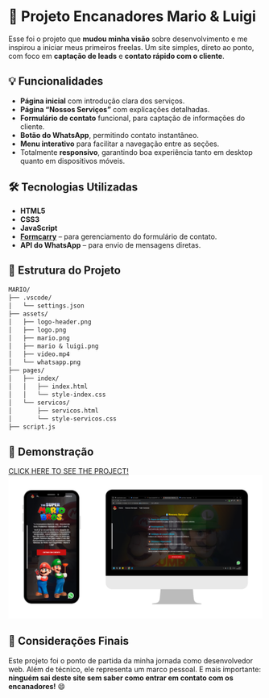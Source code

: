 # 🚿 Projeto Encanadores Mario & Luigi

Esse foi o projeto que **mudou minha visão** sobre desenvolvimento e me inspirou a iniciar meus primeiros freelas. Um site simples, direto ao ponto, com foco em **captação de leads** e **contato rápido com o cliente**.

## 💡 Funcionalidades

- **Página inicial** com introdução clara dos serviços.
- **Página “Nossos Serviços”** com explicações detalhadas.
- **Formulário de contato** funcional, para captação de informações do cliente.
- **Botão do WhatsApp**, permitindo contato instantâneo.
- **Menu interativo** para facilitar a navegação entre as seções.
- Totalmente **responsivo**, garantindo boa experiência tanto em desktop quanto em dispositivos móveis.

## 🛠️ Tecnologias Utilizadas

- **HTML5**
- **CSS3**
- **JavaScript**
- [**Formcarry**](https://formcarry.com/) – para gerenciamento do formulário de contato.
- **API do WhatsApp** – para envio de mensagens diretas.

## 📁 Estrutura do Projeto

```plaintext
MARIO/
├── .vscode/
│   └── settings.json
├── assets/
│   ├── logo-header.png
│   ├── logo.png
│   ├── mario.png
│   ├── mario & luigi.png
│   ├── video.mp4
│   └── whatsapp.png
├── pages/
│   ├── index/
│   │   ├── index.html
│   │   └── style-index.css
│   └── servicos/
│       ├── servicos.html
│       └── style-servicos.css
├── script.js
```

## 📲 Demonstração

<a href="">CLICK HERE TO SEE THE PROJECT!</a>
<img src="https://raw.githubusercontent.com/crixsanti/mario-luigi/refs/heads/main/mario%20%26%20luigi.png">

## 🚀 Considerações Finais

Este projeto foi o ponto de partida da minha jornada como desenvolvedor web. Além de técnico, ele representa um marco pessoal. E mais importante: **ninguém sai deste site sem saber como entrar em contato com os encanadores!** 😄
